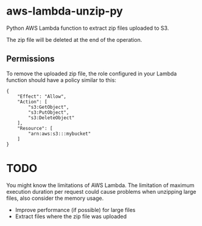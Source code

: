 # aws-lambda-unzip-py
Python AWS Lambda function to extract zip files uploaded to S3.

The zip file will be deleted at the end of the operation.

## Permissions
To remove the uploaded zip file, the role configured in your Lambda function should have a policy similar to this:

```
{
    "Effect": "Allow",
    "Action": [
        "s3:GetObject",
        "s3:PutObject",
        "s3:DeleteObject"
    ],
    "Resource": [
        "arn:aws:s3:::mybucket"
    ]
}
```

# TODO
You might know the limitations of AWS Lambda. The limitation of maximum execution duration per request could cause problems when unzipping large files, also consider the memory usage.

* Improve performance (if possible) for large files
* Extract files where the zip file was uploaded

